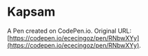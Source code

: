 # Kapsam

A Pen created on CodePen.io. Original URL: [https://codepen.io/ececingoz/pen/RNbwXYy](https://codepen.io/ececingoz/pen/RNbwXYy).


